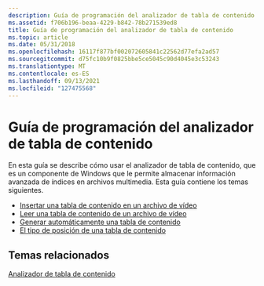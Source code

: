 ```yaml
---
description: Guía de programación del analizador de tabla de contenido
ms.assetid: f706b196-beaa-4229-b842-78b271539ed8
title: Guía de programación del analizador de tabla de contenido
ms.topic: article
ms.date: 05/31/2018
ms.openlocfilehash: 16117f877bf002072605841c22562d77efa2ad57
ms.sourcegitcommit: d75fc10b9f0825bbe5ce5045c90d4045e3c53243
ms.translationtype: MT
ms.contentlocale: es-ES
ms.lasthandoff: 09/13/2021
ms.locfileid: "127475568"
---
```

# <a name="table-of-contents-parser-programming-guide"></a>Guía de programación del analizador de tabla de contenido

En esta guía se describe cómo usar el analizador de tabla de contenido, que es un componente de Windows que le permite almacenar información avanzada de índices en archivos multimedia. Esta guía contiene los temas siguientes.

-   [Insertar una tabla de contenido en un archivo de vídeo](embedding-a-table-of-contents-in-a-video-file.md)
-   [Leer una tabla de contenido de un archivo de vídeo](reading-a-table-of-contents-from-a-video-file.md)
-   [Generar automáticamente una tabla de contenido](generating-a-table-of-contents-automatically.md)
-   [El tipo de posición de una tabla de contenido](the-position-type-of-a-table-of-contents.md)

## <a name="related-topics"></a>Temas relacionados

<dl> <dt>

[Analizador de tabla de contenido](toc-parser.md)
</dt> </dl>

 

 



